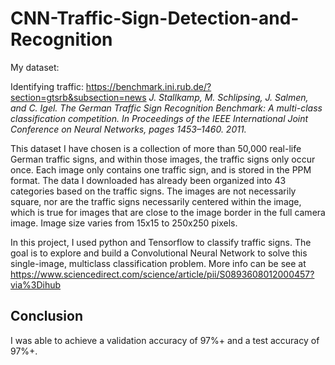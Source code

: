 # CNN-Traffic-Sign-Detection-and-Recognition

My dataset:

Identifying traffic: https://benchmark.ini.rub.de/?section=gtsrb&subsection=news
_J. Stallkamp, M. Schlipsing, J. Salmen, and C. Igel. The German Traffic Sign Recognition Benchmark: A multi-class classification competition. In Proceedings of the IEEE International Joint Conference on Neural Networks, pages 1453–1460. 2011._

This dataset I have chosen is a collection of more than 50,000 real-life German traffic signs, and within those images, the traffic signs only occur once. Each image only contains one traffic sign, and is stored in the PPM format. The data I downloaded has already been organized into 43 categories based on the traffic signs. The images are not necessarily square, nor are the traffic signs necessarily centered within the image, which is true for images that are close to the image border in the full camera image. Image size varies from 15x15 to 250x250 pixels.

In this project, I used python and Tensorflow to classify traffic signs. The goal is to explore and build a Convolutional Neural Network to solve this single-image, multiclass classification problem. More info can be see at https://www.sciencedirect.com/science/article/pii/S0893608012000457?via%3Dihub


## Conclusion
I was able to achieve a validation accuracy of 97%+ and a test accuracy of 97%+.
